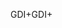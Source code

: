 <span data-ttu-id="3f3cc-101">GDI+</span><span class="sxs-lookup"><span data-stu-id="3f3cc-101">GDI+</span></span>